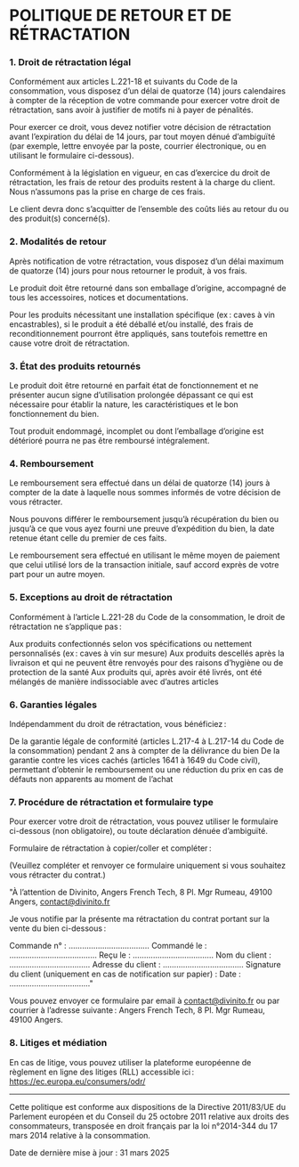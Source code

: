 # POLITIQUE DE RETOUR ET DE RÉTRACTATION

### 1. Droit de rétractation légal
Conformément aux articles L.221-18 et suivants du Code de la consommation, vous disposez d’un délai de quatorze (14) jours calendaires à compter de la réception de votre commande pour exercer votre droit de rétractation, sans avoir à justifier de motifs ni à payer de pénalités.

Pour exercer ce droit, vous devez notifier votre décision de rétractation avant l’expiration du délai de 14 jours, par tout moyen dénué d’ambiguïté (par exemple, lettre envoyée par la poste, courrier électronique, ou en utilisant le formulaire ci-dessous).

Conformément à la législation en vigueur, en cas d’exercice du droit de rétractation, les frais de retour des produits restent à la charge du client. Nous n’assumons pas la prise en charge de ces frais.

Le client devra donc s’acquitter de l’ensemble des coûts liés au retour du ou des produit(s) concerné(s).

### 2. Modalités de retour
Après notification de votre rétractation, vous disposez d’un délai maximum de quatorze (14) jours pour nous retourner le produit, à vos frais.

Le produit doit être retourné dans son emballage d’origine, accompagné de tous les accessoires, notices et documentations.

Pour les produits nécessitant une installation spécifique (ex : caves à vin encastrables), si le produit a été déballé et/ou installé, des frais de reconditionnement pourront être appliqués, sans toutefois remettre en cause votre droit de rétractation.

### 3. État des produits retournés
Le produit doit être retourné en parfait état de fonctionnement et ne présenter aucun signe d’utilisation prolongée dépassant ce qui est nécessaire pour établir la nature, les caractéristiques et le bon fonctionnement du bien.

Tout produit endommagé, incomplet ou dont l’emballage d’origine est détérioré pourra ne pas être remboursé intégralement.

### 4. Remboursement
Le remboursement sera effectué dans un délai de quatorze (14) jours à compter de la date à laquelle nous sommes informés de votre décision de vous rétracter.

Nous pouvons différer le remboursement jusqu’à récupération du bien ou jusqu’à ce que vous ayez fourni une preuve d’expédition du bien, la date retenue étant celle du premier de ces faits.

Le remboursement sera effectué en utilisant le même moyen de paiement que celui utilisé lors de la transaction initiale, sauf accord exprès de votre part pour un autre moyen.

### 5. Exceptions au droit de rétractation
Conformément à l’article L.221-28 du Code de la consommation, le droit de rétractation ne s’applique pas :

Aux produits confectionnés selon vos spécifications ou nettement personnalisés (ex : caves à vin sur mesure)
Aux produits descellés après la livraison et qui ne peuvent être renvoyés pour des raisons d’hygiène ou de protection de la santé
Aux produits qui, après avoir été livrés, ont été mélangés de manière indissociable avec d’autres articles

### 6. Garanties légales
Indépendamment du droit de rétractation, vous bénéficiez :

De la garantie légale de conformité (articles L.217-4 à L.217-14 du Code de la consommation) pendant 2 ans à compter de la délivrance du bien
De la garantie contre les vices cachés (articles 1641 à 1649 du Code civil), permettant d’obtenir le remboursement ou une réduction du prix en cas de défauts non apparents au moment de l’achat

### 7. Procédure de rétractation et formulaire type
Pour exercer votre droit de rétractation, vous pouvez utiliser le formulaire ci-dessous (non obligatoire), ou toute déclaration dénuée d’ambiguïté.

Formulaire de rétractation à copier/coller et compléter :

(Veuillez compléter et renvoyer ce formulaire uniquement si vous souhaitez vous rétracter du contrat.)

"À l’attention de Divinito, Angers French Tech, 8 Pl. Mgr Rumeau, 49100 Angers, contact@divinito.fr

Je vous notifie par la présente ma rétractation du contrat portant sur la vente du bien ci-dessous :

Commande n° : ………………………………
Commandé le : …………………………………
Reçu le : ………………………………
Nom du client : ………………………………
Adresse du client : ………………………………
Signature du client (uniquement en cas de notification sur papier) :
Date : ………………………………"  

Vous pouvez envoyer ce formulaire par email à contact@divinito.fr ou par courrier à l’adresse suivante : Angers French Tech, 8 Pl. Mgr Rumeau, 49100 Angers.

### 8. Litiges et médiation
En cas de litige, vous pouvez utiliser la plateforme européenne de règlement en ligne des litiges (RLL) accessible ici : https://ec.europa.eu/consumers/odr/

---

Cette politique est conforme aux dispositions de la Directive 2011/83/UE du Parlement européen et du Conseil du 25 octobre 2011 relative aux droits des consommateurs, transposée en droit français par la loi n°2014-344 du 17 mars 2014 relative à la consommation.

Date de dernière mise à jour : 31 mars 2025
